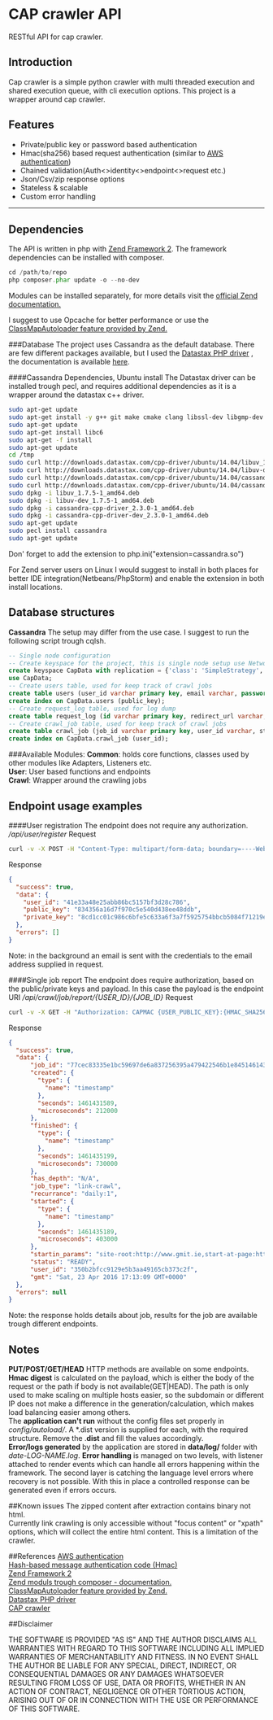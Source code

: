 CAP crawler API
===
RESTful API for cap crawler.

**Introduction**
----
Cap crawler is a simple python crawler with multi threaded execution and shared execution queue, with cli execution options. This project is a wrapper around cap crawler. 

**Features**
----
 - Private/public key or password based authentication<br>
 - Hmac(sha256) based request authentication (similar to [AWS authentication](http://docs.aws.amazon.com/AmazonS3/latest/dev/RESTAuthentication.html)) <br>
 - Chained validation(Auth<>identity<>endpoint<>request etc.)<br>
 - Json/Csv/zip response options<br>
 - Stateless & scalable
 - Custom error handling

----------


**Dependencies**
----
The API is written in php with [Zend Framework 2](http://framework.zend.com/). The framework  dependencies can be installed with composer.
```php
cd /path/to/repo
php composer.phar update -o --no-dev
```
Modules can be installed separately, for more details visit the [official Zend documentation.](http://framework.zend.com/downloads/composer)

I suggest to use Opcache for better performance or use the [ClassMapAutoloader feature provided by Zend.](http://framework.zend.com/manual/current/en/modules/zend.loader.class-map-autoloader.html)


###Database
The project uses Cassandra as the default database. There are few different packages available, but I used the [Datastax PHP driver](https://github.com/datastax/php-driver) , the documentation is available [here](http://datastax.github.io/php-driver/).


####Cassandra Dependencies, Ubuntu install
The Datastax driver can be installed trough pecl, and requires additional dependencies as it is a wrapper around the datastax c++ driver.

```bash
sudo apt-get update
sudo apt-get install -y g++ git make cmake clang libssl-dev libgmp-dev openssl libpcre3-dev
sudo apt-get update
sudo apt-get install libc6
sudo apt-get -f install
sudo apt-get update
cd /tmp
sudo curl http://downloads.datastax.com/cpp-driver/ubuntu/14.04/libuv_1.7.5-1_amd64.deb > libuv_1.7.5-1_amd64.deb
sudo curl http://downloads.datastax.com/cpp-driver/ubuntu/14.04/libuv-dev_1.7.5-1_amd64.deb > libuv-dev_1.7.5-1_amd64.deb
sudo curl http://downloads.datastax.com/cpp-driver/ubuntu/14.04/cassandra-cpp-driver-dev_2.3.0-1_amd64.deb > cassandra-cpp-driver-dev_2.3.0-1_amd64.deb	
sudo curl http://downloads.datastax.com/cpp-driver/ubuntu/14.04/cassandra-cpp-driver_2.3.0-1_amd64.deb > cassandra-cpp-driver_2.3.0-1_amd64.deb
sudo dpkg -i libuv_1.7.5-1_amd64.deb
sudo dpkg -i libuv-dev_1.7.5-1_amd64.deb
sudo dpkg -i cassandra-cpp-driver_2.3.0-1_amd64.deb
sudo dpkg -i cassandra-cpp-driver-dev_2.3.0-1_amd64.deb	
sudo apt-get update
sudo pecl install cassandra
sudo apt-get update
```
Don' forget to add the extension to php.ini("extension=cassandra.so")

For Zend server users on Linux I would suggest to install in both places for better IDE integration(Netbeans/PhpStorm) and enable the extension in both install locations.

**Database structures**
--------------------

**Cassandra**
The setup may differ from the use case. I suggest to run the following script trough cqlsh.
```Sql
-- Single node configuration
-- Create keyspace for the project, this is single node setup use NetworkTopologyStrategy (if) production
create keyspace CapData with replication = {'class': 'SimpleStrategy', 'replication_factor' : 1};
use CapData;
-- Create users table, used for keep track of crawl jobs
create table users (user_id varchar primary key, email varchar, password text, first_name varchar, last_name varchar, updated timestamp, created timestamp);
create index on CapData.users (public_key);
-- Create request_log table, used for log dump
create table request_log (id varchar primary key, redirect_url varchar, remote_addr varchar, request_path varchar, request_auth text, created timestamp);
-- Create crawl_job table, used for keep track of crawl jobs
create table crawl_job (job_id varchar primary key, user_id varchar, status varchar, job_type varchar, startin_params text, has_depth varchar, recurrance varchar, created timestamp, started timestamp, finished timestamp);
create index on CapData.crawl_job (user_id);
```

###Available Modules:
**Common**: holds core functions, classes used by other modules like Adapters, Listeners etc.<br>
**User**: User based functions and endpoints<br>
**Crawl**: Wrapper around the crawling jobs<br>


**Endpoint usage examples**
--- 
####User registration
The endpoint does not require any authorization.
*/api/user/register*
Request
```Bash
curl -v -X POST -H "Content-Type: multipart/form-data; boundary=----WebKitFormBoundary7MA4YWxkTrZu0gW" -F "email=john.doe@example.com" -F "password=password" -F "first_name=John" -F "last_name=Doe" "https://host/api/user/register"
```
Response
```Json
{
  "success": true,
  "data": {
    "user_id": "41e33a48e25abb86bc5157bf3d28c786",
    "public_key": "834356a16d7f970c5e540d438ee48ddb",
    "private_key": "8cd1cc01c986c6bfe5c633a6f3a7f5925754bbcb5084f71219eb2959b580bdc1"
  },
  "errors": []
}
```
Note: in the background an email is sent with the credentials to the email address supplied in request. 

####Single job report
The endpoint does require authorization, based on the public/private keys and payload. In this case the payload is the endpoint URI
*/api/crawl/job/report/{USER_ID}/{JOB_ID}*
Request
```Bash
curl -v -X GET -H "Authorization: CAPMAC {USER_PUBLIC_KEY}:{HMAC_SHA256_DIGEST}" "https://host/api/crawl/job/report/{USER_ID}/{JOB_ID}"
```
Response
```Json
{
  "success": true,
  "data": {
      "job_id": "77cec83335e1bc59697de6a837256395a479422546b1e8451461431589",
      "created": {
        "type": {
          "name": "timestamp"
        },
        "seconds": 1461431589,
        "microseconds": 212000
      },
      "finished": {
        "type": {
          "name": "timestamp"
        },
        "seconds": 1461435199,
        "microseconds": 730000
      },
      "has_depth": "N/A",
      "job_type": "link-crawl",
      "recurrance": "daily:1",
      "started": {
        "type": {
          "name": "timestamp"
        },
        "seconds": 1461435189,
        "microseconds": 403000
      },
      "startin_params": "site-root:http://www.gmit.ie,start-at-page:http://http://www.gmit.ie/international/science-without-borders",
      "status": "READY",
      "user_id": "350b2bfcc9129e5b3aa49165cb373c2f",
      "gmt": "Sat, 23 Apr 2016 17:13:09 GMT+0000"
  },
  "errors": null
}
```
Note: the response holds details about job, results for the job are available trough different endpoints.
 

Notes
-----

**PUT/POST/GET/HEAD** HTTP methods are available on some endpoints.<br/>
**Hmac digest** is calculated on the payload, which is either the body of the request or the path if body is not available(GET|HEAD). The path is only used to make scaling on multiple hosts easier, so the subdomain or different IP does not make a difference in the generation/calculation, which makes load balancing easier among others. <br/>
The **application can't run** without the config files set properly in *config/autoload/*. A *.dist version is supplied for each, with the required structure. Remove the .**dist** and fill the values accordingly.<br/>
**Error/logs generated** by the application are stored in **data/log/** folder with *date-LOG-NAME.log*. 
**Error handling** is managed on two levels, with listener attached to render events which can handle all errors happening within the framework. The second layer is catching the language level errors where recovery is not possible. With this in place a controlled response can be generated even if errors occurs.


##Known issues
The zipped content after extraction contains binary not html.<br/>
Currently link crawling is only accessible without "focus content" or "xpath" options, which will collect the entire html content. This is a limitation of the crawler.


##References
[AWS authentication](http://docs.aws.amazon.com/AmazonS3/latest/dev/RESTAuthentication.html)<br>
[Hash-based message authentication code (Hmac)](https://en.wikipedia.org/wiki/Hash-based_message_authentication_code)<br>
[Zend Framework 2](http://framework.zend.com/)<br>
[Zend moduls trough composer - documentation.](http://framework.zend.com/downloads/composer)<br>
[ClassMapAutoloader feature provided by Zend.](http://framework.zend.com/manual/current/en/modules/zend.loader.class-map-autoloader.html)<br>
[Datastax PHP driver](https://github.com/datastax/php-driver)<br>
[CAP crawler](https://github.com/pete314/cap-crawler)


##Disclaimer

THE SOFTWARE IS PROVIDED "AS IS" AND THE AUTHOR DISCLAIMS ALL WARRANTIES WITH REGARD TO THIS SOFTWARE INCLUDING ALL IMPLIED WARRANTIES OF MERCHANTABILITY AND FITNESS. IN NO EVENT SHALL THE AUTHOR BE LIABLE FOR ANY SPECIAL, DIRECT, INDIRECT, OR CONSEQUENTIAL DAMAGES OR ANY DAMAGES WHATSOEVER RESULTING FROM LOSS OF USE, DATA OR PROFITS, WHETHER IN AN ACTION OF CONTRACT, NEGLIGENCE OR OTHER TORTIOUS ACTION, ARISING OUT OF OR IN CONNECTION WITH THE USE OR PERFORMANCE OF THIS SOFTWARE.
